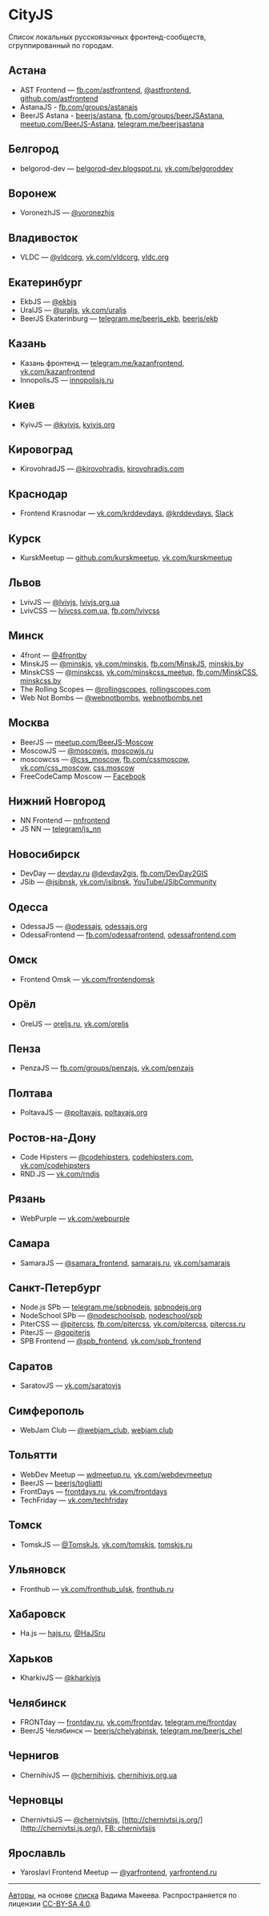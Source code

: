 # CityJS

Список локальных русскоязычных фронтенд-сообществ, сгруппированный по городам.

## Астана

- AST Frontend — [fb.com/astfrontend](https://www.facebook.com/astfrontend/), [@astfrontend](https://twitter.com/astfrontend), [github.com/astfrontend](https://github.com/astfrontend)
- AstanaJS - [fb.com/groups/astanajs](https://www.facebook.com/groups/astanajs/)
- BeerJS Astana - [beerjs/astana](https://github.com/beerjs/astana), [fb.com/groups/beerJSAstana](https://www.facebook.com/groups/beerJSAstana/), [meetup.com/BeerJS-Astana](http://www.meetup.com/BeerJS-Astana/), [telegram.me/beerjsastana](https://t.me/beerjsastana)

## Белгород

- belgorod-dev — [belgorod-dev.blogspot.ru](http://belgorod-dev.blogspot.ru/), [vk.com/belgoroddev](https://vk.com/belgoroddev)

## Воронеж

- VoronezhJS — [@voronezhjs](https://twitter.com/voronezhjs)

## Владивосток

- VLDC — [@vldcorg](https://twitter.com/vldcorg), [vk.com/vldcorg](https://vk.com/vldcorg), [vldc.org](http://vldc.org)

## Екатеринбург

- EkbJS — [@ekbjs](https://twitter.com/ekbjs)
- UralJS — [@uraljs](https://twitter.com/uraljs), [vk.com/uraljs](https://vk.com/uraljs)
- BeerJS Ekaterinburg — [telegram.me/beerjs_ekb](https://t.me/beerjs_ekb), [beerjs/ekb](https://github.com/beerjs/ekb)

## Казань

- Казань фронтенд — [telegram.me/kazanfrontend](https://telegram.me/kazanfrontend), [vk.com/kazanfrontend](https://vk.com/kazanfrontend)
- InnopolisJS — [innopolisjs.ru](http://innopolisjs.ru/)

## Киев

- KyivJS — [@kyivjs](https://twitter.com/kyivjs), [kyivjs.org](http://kyivjs.org)

## Кировоград

- KirovohradJS — [@kirovohradjs](https://twitter.com/kirovohradjs), [kirovohradjs.com](http://kirovohradjs.com)

## Краснодар

- Frontend Krasnodar — [vk.com/krddevdays](https://vk.com/krddevdays), [@krddevdays](https://twitter.com/krddevdays), [Slack](http://slack.krddevdays.ru/)

## Курск

- KurskMeetup — [github.com/kurskmeetup](https://github.com/kurskmeetup/meetups), [vk.com/kurskmeetup](https://vk.com/kurskmeetup)

## Львов

- LvivJS — [@lvivjs](https://twitter.com/lvivjs), [lvivjs.org.ua](http://lvivjs.org.ua/)
- LvivCSS — [lvivcss.com.ua](http://www.lvivcss.com.ua/), [fb.com/lvivcss](https://www.facebook.com/lvivcss/)

## Минск

- 4front — [@4frontby](https://twitter.com/4frontby)
- MinskJS — [@minskjs](https://twitter.com/MinskJS), [vk.com/minskjs](https://vk.com/minskjs), [fb.com/MinskJS](https://www.facebook.com/MinskJS/), [minskjs.by](http://minskjs.by)
- MinskCSS — [@minskcss](https://twitter.com/MinskCSS), [vk.com/minskcss_meetup](https://vk.com/minskcss_meetup), [fb.com/MinskCSS](https://www.facebook.com/MinskCSS/), [minskcss.by](http://minskcss.by)
- The Rolling Scopes — [@rollingscopes](https://twitter.com/rollingscopes), [rollingscopes.com](https://rollingscopes.com)
- Web Not Bombs — [@webnotbombs](https://twitter.com/webnotbombs), [webnotbombs.net](http://webnotbombs.net)

## Москва

- BeerJS — [meetup.com/BeerJS-Moscow](http://www.meetup.com/BeerJS-Moscow/)
- MoscowJS — [@moscowjs](https://twitter.com/moscowjs), [moscowjs.ru](http://moscowjs.ru)
- moscowcss — [@css_moscow](https://twitter.com/css_moscow), [fb.com/cssmoscow](https://www.facebook.com/cssmoscow), [vk.com/css_moscow](https://vk.com/css_moscow), [css.moscow](http://css.moscow)
- FreeCodeCamp Moscow — [Facebook](https://www.facebook.com/groups/free.code.camp.moscow/events/)

## Нижний Новгород

- NN Frontend — [nnfrontend](https://github.com/nnfrontend)
- JS NN — [telegram/js_nn](https://telegram.me/js_nn)

## Новосибирск

- DevDay — [devday.ru](https://devday.ru/) [@devday2gis](https://twitter.com/devday2gis), [fb.com/DevDay2GIS](https://www.facebook.com/DevDay2GIS)
- JSib — [@jsibnsk](https://twitter.com/jsibnsk), [vk.com/jsibnsk](https://vk.com/jsibnsk), [YouTube/JSibCommunity](https://www.youtube.com/JSibCommunity)

## Одесса

- OdessaJS — [@odessajs](https://twitter.com/odessajs), [odessajs.org](https://odessajs.org)
- OdessaFrontend — [fb.com/odessafrontend](https://www.facebook.com/odessafrontend), [odessafrontend.com](http://odessafrontend.com)

## Омск

- Frontend Omsk — [vk.com/frontendomsk](https://vk.com/frontendomsk)

## Орёл

- OrelJS — [oreljs.ru](http://oreljs.ru), [vk.com/oreljs](https://vk.com/oreljs)

## Пенза

- PenzaJS — [fb.com/groups/penzajs](https://www.facebook.com/groups/penzajs), [vk.com/penzajs](https://vk.com/penzajs)

## Полтава

- PoltavaJS — [@poltavajs](https://twitter.com/poltavajs), [poltavajs.org](http://poltavajs.org/)

## Ростов-на-Дону

- Code Hipsters — [@codehipsters](https://twitter.com/codehipsters), [codehipsters.com](http://codehipsters.com/), [vk.com/codehipsters](http://vk.com/codehipsters)
- RND.JS — [vk.com/rndjs](https://vk.com/rndjs)

## Рязань

- WebPurple — [vk.com/webpurple](https://vk.com/webpurple)

## Самара

- SamaraJS — [@samara_frontend](https://twitter.com/samara_frontend), [samarajs.ru](http://samarajs.ru/), [vk.com/samarajs](http://vk.com/samarajs)

## Санкт-Петербург

- Node.js SPb — [telegram.me/spbnodejs](https://telegram.me/spbnodejs), [spbnodejs.org](http://spbnodejs.org)
- NodeSchool SPb — [@nodeschoolspb](https://twitter.com/nodeschoolspb), [nodeschool/spb](https://github.com/nodeschool/spb)
- PiterCSS — [@pitercss](https://twitter.com/pitercss), [fb.com/pitercss](https://www.facebook.com/pitercss/), [vk.com/pitercss](https://vk.com/pitercss), [pitercss.ru](http://pitercss.ru)
- PiterJS — [@gopiterjs](https://twitter.com/gopiterjs)
- SPB Frontend — [@spb_frontend](https://twitter.com/spb_frontend), [vk.com/spb_frontend](https://vk.com/spb_frontend)


## Саратов

- SaratovJS — [vk.com/saratovjs](https://vk.com/saratovjs)

## Симферополь

- WebJam Club — [@webjam_club](https://twitter.com/webjam_club), [webjam.club](http://webjam.club)

## Тольятти

- WebDev Meetup — [wdmeetup.ru](http://wdmeetup.ru), [vk.com/webdevmeetup](https://vk.com/webdevmeetup)
- BeerJS — [beerjs/togliatti](https://github.com/beerjs/togliatti)
- FrontDays — [frontdays.ru](http://frontdays.ru/), [vk.com/frontdays](https://vk.com/frontdays)
- TechFriday — [vk.com/techfriday](https://vk.com/techfriday)

## Томск

- TomskJS — [@TomskJs](https://twitter.com/TomskJs), [vk.com/tomskjs](https://vk.com/tomskjs), [tomskjs.ru](http://tomskjs.ru)

## Ульяновск

- Fronthub — [vk.com/fronthub_ulsk](https://vk.com/fronthub_ulsk), [fronthub.ru](http://fronthub.ru/)

## Хабаровск

- Ha.js — [hajs.ru](http://hajs.ru/), [@HaJSru](https://twitter.com/HaJSru)

## Харьков

- KharkivJS — [@kharkivjs](https://twitter.com/kharkivjs)

## Челябинск

- FRONTday — [frontday.ru](https://frontday.ru), [vk.com/frontday](https://vk.com/frontday), [telegram.me/frontday](https://t.me/frontday)
- BeerJS Челябинск — [beerjs/chelyabinsk](https://github.com/beerjs/chelyabinsk), [telegram.me/beerjs_chel](https://t.me/beerjs_chel)

## Чернигов

- ChernihivJS — [@chernihivjs](https://twitter.com/chernihivjs), [chernihivjs.org.ua](https://chernihivjs.org.ua/)

## Черновцы

- ChernivtsiJS — [@chernivtsijs](https://twitter.com/chernivtsijs), [http://chernivtsi.js.org/](http://chernivtsi.js.org/), [FB: chernivtsijs](https://www.facebook.com/chernivtsijs/)

## Ярославль

- Yaroslavl Frontend Meetup — [@yarfrontend](https://twitter.com/yarfrontend), [yarfrontend.ru](http://yarfrontend.ru)

---
[Авторы](https://github.com/web-standards-ru/cityjs-list/graphs/contributors), на основе [списка](https://twitter.com/jsunderhood/status/634710531581083648) Вадима Макеева. Распространяется по лицензии [CC-BY-SA 4.0](https://creativecommons.org/licenses/by-sa/4.0/deed.ru).
